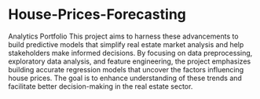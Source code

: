 # House-Prices-Forecasting
Analytics Portfolio
This project aims to harness these advancements to build predictive models that simplify real estate market analysis and help stakeholders make informed decisions. By focusing on data preprocessing, exploratory data analysis, and feature engineering, the project emphasizes building accurate regression models that uncover the factors influencing house prices. The goal is to enhance understanding of these trends and facilitate better decision-making in the real estate sector.
